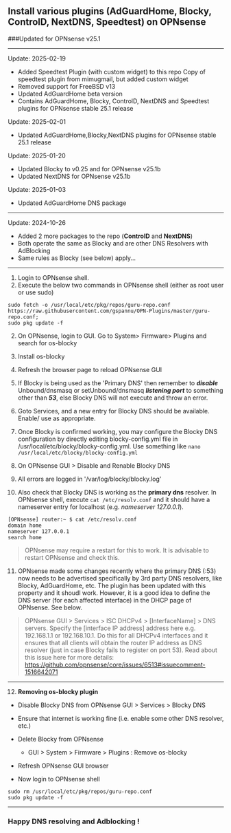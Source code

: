 ## Install various plugins (AdGuardHome, Blocky, ControlD, NextDNS, Speedtest) on OPNsense

###Updated for OPNsense v25.1

---
Update: 2025-02-19
* Added Speedtest Plugin (with custom widget) to this repo
	Copy of speedtest plugin from mimugmail, but added custom widget
* Removed support for FreeBSD v13
* Updated AdGuardHome beta version
* Contains AdGuardHome, Blocky, ControlD, NextDNS and Speedtest plugins for OPNsense stable 25.1 release


Update: 2025-02-01
* Updated AdGuardHome,Blocky,NextDNS plugins for OPNsense stable 25.1 release

Update: 2025-01-20
* Updated Blocky to v0.25 and for OPNsense v25.1b
* Updated NextDNS for OPNsense v25.1b

Update: 2025-01-03
* Updated AdGuardHome DNS package

--------------------------------
Update: 2024-10-26
* Added 2 more packages to the repo (**ControlD** and **NextDNS**)
* Both operate the same as Blocky and are other DNS Resolvers with AdBlocking
* Same rules as Blocky (see below) apply...

--------------------------------
1. Login to OPNsense shell.
2. Execute the below two commands in OPNsense shell (either as root user or use sudo)

```
sudo fetch -o /usr/local/etc/pkg/repos/guru-repo.conf https://raw.githubusercontent.com/gspannu/OPN-Plugins/master/guru-repo.conf;
sudo pkg update -f
```

2. On OPNsense, login to GUI. Go to System> Firmware> Plugins and search for os-blocky
3. Install os-blocky
4. Refresh the browser page to reload OPNsense GUI

5. If Blocky is being used as the 'Primary DNS' then remember to _**disable**_ Unbound/dnsmasq or setUnbound/dnsmasq _**listening port**_ to something other than _**53**_, else Blocky DNS will not execute and throw an error.
6. Goto Services, and a new entry for Blocky DNS should be available. Enable/ use as appropriate.
7. Once Blocky is confirmed working, you may configure the Blocky DNS configuration by directly editing blocky-config.yml file in /usr/local/etc/blocky/blocky-config.yml. Use something like `nano /usr/local/etc/blocky/blocky-config.yml`
8. On OPNsense GUI > Disable and Renable Blocky DNS
9. All errors are logged in '/var/log/blocky/blocky.log'
10. Also check that Blocky DNS is working as the **primary dns** resolver.
In OPNsense shell, execute `cat /etc/resolv.conf` and it should have a nameserver entry for localhost (e.g. _nameserver 127.0.0.1_).
```
[OPNsense] router:~ $ cat /etc/resolv.conf 
domain home
nameserver 127.0.0.1
search home
```
>OPNsense may require a restart for this to work. It is advisable to restart OPNsense and check this.

11. OPNsense made some changes recently where the primary DNS (:53) now needs to be advertised specifically by 3rd party DNS resolvers, like Blocky, AdGuardHome, etc. The plugin has been updated with this property and it shoudl work. However, it is a good idea to define the DNS server (for each affected interface) in the DHCP page of OPNsense. See below.
>OPNsense GUI > Services > ISC DHCPv4 > [InterfaceName] > DNS servers. Specify the [interface IP address] address here e.g. 192.168.1.1 or 192.168.10.1. Do this for all DHCPv4 interfaces and it ensures that all clients will obtain the router IP address as DNS resolver (just in case Blocky fails to register on port 53). Read about this issue here for more details: https://github.com/opnsense/core/issues/6513#issuecomment-1516642071
---

12. **Removing os-blocky plugin**
- Disable Blocky DNS from OPNsense GUI > Services > Blocky DNS
- Ensure that internet is working fine (i.e. enable some other DNS resolver, etc.)
- Delete Blocky from OPNsense
  - GUI > System > Firmware > Plugins : Remove os-blocky
- Refresh OPNsense GUI browser

- Now login to OPNsense shell
```
sudo rm /usr/local/etc/pkg/repos/guru-repo.conf
sudo pkg update -f
```

---
### Happy DNS resolving and Adblocking !
